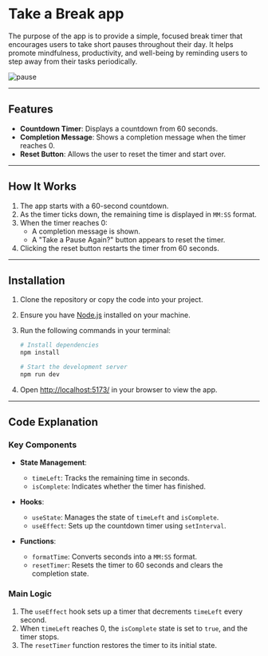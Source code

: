 # Take a Break app

The purpose of the app is to provide a simple, focused break timer that encourages users to take short pauses throughout their day. It helps promote mindfulness, productivity, and well-being by reminding users to step away from their tasks periodically.

![pause](https://github.com/user-attachments/assets/7550ca2d-853a-4d97-ab98-70b4b993746e)


---

## Features

- **Countdown Timer**: Displays a countdown from 60 seconds.
- **Completion Message**: Shows a completion message when the timer reaches 0.
- **Reset Button**: Allows the user to reset the timer and start over.

---

## How It Works

1. The app starts with a 60-second countdown.
2. As the timer ticks down, the remaining time is displayed in `MM:SS` format.
3. When the timer reaches 0:
   - A completion message is shown.
   - A "Take a Pause Again?" button appears to reset the timer.
4. Clicking the reset button restarts the timer from 60 seconds.

---

## Installation

1. Clone the repository or copy the code into your project.
2. Ensure you have [Node.js](https://nodejs.org/) installed on your machine.
3. Run the following commands in your terminal:

   ```bash
   # Install dependencies
   npm install

   # Start the development server
   npm run dev
   ```

4. Open [http://localhost:5173/](http://localhost:5173/) in your browser to view the app.

---

## Code Explanation

### Key Components

- **State Management**:

  - `timeLeft`: Tracks the remaining time in seconds.
  - `isComplete`: Indicates whether the timer has finished.

- **Hooks**:

  - `useState`: Manages the state of `timeLeft` and `isComplete`.
  - `useEffect`: Sets up the countdown timer using `setInterval`.

- **Functions**:
  - `formatTime`: Converts seconds into a `MM:SS` format.
  - `resetTimer`: Resets the timer to 60 seconds and clears the completion state.

### Main Logic

1. The `useEffect` hook sets up a timer that decrements `timeLeft` every second.
2. When `timeLeft` reaches 0, the `isComplete` state is set to `true`, and the timer stops.
3. The `resetTimer` function restores the timer to its initial state.
